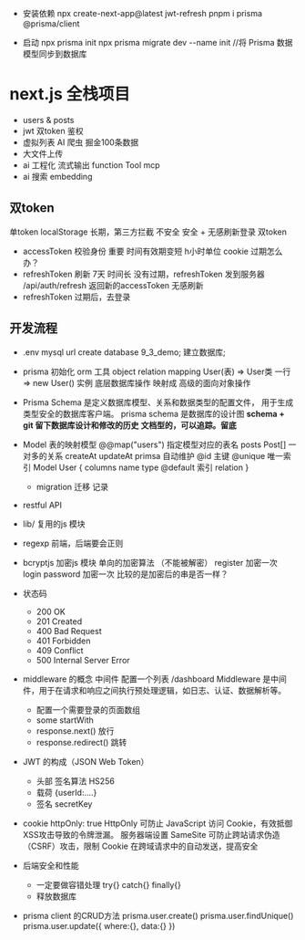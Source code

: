 - 安装依赖
npx create-next-app@latest jwt-refresh
pnpm i prisma @prisma/client

- 启动
npx prisma init
npx prisma migrate dev --name init  //将 Prisma 数据模型同步到数据库

# next.js 全栈项目

- users & posts
- jwt 双token 鉴权
- 虚拟列表 
    AI 爬虫 掘金100条数据
- 大文件上传
- ai 工程化
    流式输出
    function Tool 
    mcp 
- ai 搜索
    embedding 

## 双token
单token localStorage 长期，第三方拦截 不安全
安全 + 无感刷新登录
双token 
- accessToken 校验身份 重要 时间有效期变短 h小时单位 cookie
    过期怎么办？
- refreshToken 刷新 7天 时间长
    没有过期，refreshToken 发到服务器 /api/auth/refresh
    返回新的accessToken 无感刷新
- refreshToken 过期后，去登录

## 开发流程
- .env 
    mysql url
    create database 9_3_demo; 建立数据库;
- prisma 初始化
    orm 工具
    object relation mapping
    User(表) => User类
    一行     => new User() 实例
    底层数据库操作 映射成 高级的面向对象操作

- Prisma Schema 是定义数据库模型、关系和数据类型的配置文件，
用于生成类型安全的数据库客户端。
    prisma schema 是数据库的设计图
    **schema + git 留下数据库设计和修改的历史**
    **文档型的，可以追踪。留底**

- Model 表的映射模型
    @@map("users") 指定模型对应的表名
    posts         Post[]    一对多的关系
    createAt updateAt primsa 自动维护
    @id 主键 @unique 唯一索引
    Model User {
        columns name type  @default
        索引
        relation
    }


    - migration  迁移
        记录

- restful API
- lib/ 复用的js 模块
- regexp 
    前端，后端要会正则


- bcryptjs 加密js 模块  单向的加密算法 （不能被解密）
    register 加密一次
    login  password 加密一次
    比较的是加密后的串是否一样？
- 状态码
    - 200 OK
    - 201 Created 
    - 400 Bad Request
    - 401 Forbidden
    - 409 Conflict
    - 500 Internal Server Error


- middleware 的概念
    中间件 配置一个列表 
    /dashboard 
    Middleware 是中间件，用于在请求和响应之间执行预处理逻辑，如日志、认证、数据解析等。
    - 配置一个需要登录的页面数组
    - some startWith
    - response.next() 放行
    - response.redirect() 跳转

- JWT 的构成（JSON Web Token）
    - 头部
        签名算法 HS256
    - 载荷
        {userId:....}
    - 签名
        secretKey

- cookie 
    httpOnly: true
    HttpOnly 可防止 JavaScript 访问 Cookie，有效抵御XSS攻击导致的令牌泄漏。
    服务器端设置
    SameSite 可防止跨站请求伪造（CSRF）攻击，限制 Cookie 在跨域请求中的自动发送，提高安全

- 后端安全和性能
    - 一定要做容错处理 
        try{} catch{} finally{}
    - 释放数据库
- prisma client 的CRUD方法
    prisma.user.create()
    prisma.user.findUnique()
    prisma.user.update({
        where:{},
        data:{}
    })